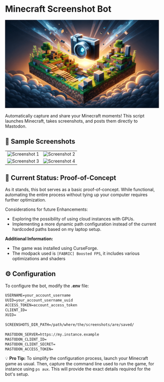 # Minecraft Screenshot Bot

![Minecraft Screenshot Bot Banner](./docs/img/banner.png)

Automatically capture and share your Minecraft moments! This script launches Minecraft, takes screenshots, and posts them directly to Mastodon.

## 📸 Sample Screenshots

|                                               |                                               |
| :-------------------------------------------: | :-------------------------------------------: |
| ![Screenshot 1](./docs/img/screenshot_01.png) | ![Screenshot 2](./docs/img/screenshot_02.png) |
| ![Screenshot 3](./docs/img/screenshot_03.png) | ![Screenshot 4](./docs/img/screenshot_04.png) |

## 🚧 Current Status: Proof-of-Concept

As it stands, this bot serves as a basic proof-of-concept. While functional, automating the entire process without tying up your computer requires further optimization.

Considerations for future Enhancements:

- Exploring the possibility of using cloud instances with GPUs.
- Implementing a more dynamic path configuration instead of the current hardcoded paths based on my laptop setup.

**Additional Information:**

- The game was installed using CurseForge.
- The modpack used is `[FABRIC] Boosted FPS`, it includes various optimizations and shaders

## ⚙️ Configuration

To configure the bot, modify the **.env** file:

```
USERNAME=your_account_username
UUID=your_account_username_uuid
ACCESS_TOKEN=account_access_token
CLIENT_ID=
XUID=

SCREENSHOTS_DIR_PATH=/path/where/the/screenshots/are/saved/

MASTODON_SERVER=https://my.instance.example
MASTODON_CLIENT_ID=
MASTODON_CLIENT_SECRET=
MASTODON_ACCESS_TOKEN=
```

💡 **Pro Tip:** To simplify the configuration process, launch your Minecraft game as usual. Then, capture the command line used to run the game, for instance using `ps aux`. This will provide the exact details required for the bot's setup.
